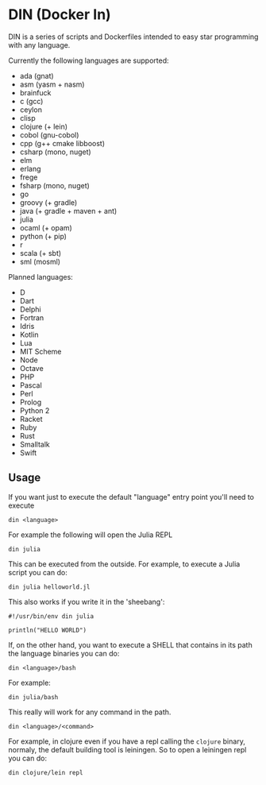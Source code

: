 # DIN (Docker In)

DIN is a series of scripts and Dockerfiles intended to easy star programming with any language.

Currently the following languages are supported:

- ada (gnat)
- asm (yasm + nasm)
- brainfuck
- c (gcc)
- ceylon
- clisp
- clojure (+ lein)
- cobol (gnu-cobol)
- cpp (g++ cmake libboost)
- csharp (mono, nuget)
- elm
- erlang
- frege
- fsharp (mono, nuget)
- go
- groovy (+ gradle)
- java (+ gradle + maven + ant)
- julia
- ocaml (+ opam)
- python (+ pip)
- r
- scala (+ sbt)
- sml (mosml)

Planned languages:
- D
- Dart
- Delphi
- Fortran
- Idris
- Kotlin
- Lua
- MIT Scheme
- Node
- Octave
- PHP
- Pascal
- Perl
- Prolog
- Python 2
- Racket
- Ruby
- Rust
- Smalltalk
- Swift

## Usage

If you want just to execute the default "language" entry point you'll need to execute

```
din <language>
```

For example the following will open the Julia REPL
```
din julia
```

This can be executed from the outside. For example, to execute a Julia script you can do:

```
din julia helloworld.jl
```

This also works if you write it in the 'sheebang':

```
#!/usr/bin/env din julia

println("HELLO WORLD")
```

If, on the other hand, you want to execute a SHELL that contains in its path the language binaries you can do:

```
din <language>/bash
```

For example:

```
din julia/bash
```

This really will work for any command in the path.

```
din <language>/<command>
```

For example, in clojure even if you have a repl calling the `clojure` binary, normaly, the default building tool is leiningen. So to open a leiningen repl you can do:


```
din clojure/lein repl
```
